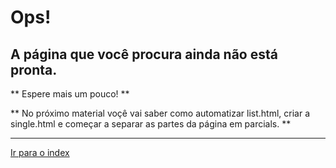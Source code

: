 # Ops!

## A página que você procura ainda não está pronta.

** Espere mais um pouco! **

** No próximo material voçê vai saber como automatizar list.html, criar a single.html e começar a separar as partes da página em parcials. **

---

[Ir para o index](./README.md#publicações "index" ) 
